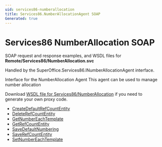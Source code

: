 ```yaml
---
uid: services86-numberallocation
title: Services86.NumberAllocationAgent SOAP
Generated: true
---
```


# Services86 NumberAllocation SOAP

SOAP request and response examples, and WSDL files for **Remote/Services86/NumberAllocation.svc**

Handled by the <see cref="T:SuperOffice.Services86.INumberAllocationAgent">SuperOffice.Services86.INumberAllocationAgent</see> interface.

Interface for the NumberAllocation Agent
This agent can be used to manage number allocation

Download [WSDL file for Services86/NumberAllocation](../Services86-NumberAllocation.md) if you need to generate your own proxy code.

* [CreateDefaultRefCountEntity](CreateDefaultRefCountEntity.md)
* [DeleteRefCountEntity](DeleteRefCountEntity.md)
* [GetNumberEachTemplate](GetNumberEachTemplate.md)
* [GetRefCountEntity](GetRefCountEntity.md)
* [SaveDefaultNumbering](SaveDefaultNumbering.md)
* [SaveRefCountEntity](SaveRefCountEntity.md)
* [SetNumberEachTemplate](SetNumberEachTemplate.md)
